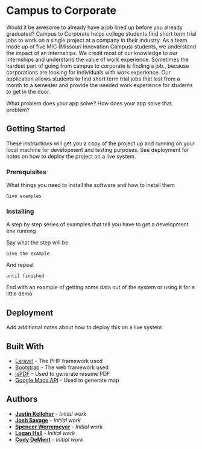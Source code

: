 # Campus to Corporate

Would it be awesome to already have a job lined up before you already graduated?  Campus to Corporate helps college students find short term trial jobs to work on a single project at a company in their industry.  As a team made up of five MIC (Missouri Innovation Campus) students, we understand the impact of an internships.  We credit most of our knowledge to our internships and understand the value of work experience.  Sometimes the hardest part of going from campus to corporate is finding a job., because corporations are looking for individuals with work experience.  Our application allows students to find short term trial jobs that last from a month to a semester and provide the needed work experience for students to get in the door.

What	problem	does	your	app	solve?
How	does	your	app	solve	that	problem?

## Getting Started

These instructions will get you a copy of the project up and running on your local machine for development and testing purposes. See deployment for notes on how to deploy the project on a live system.

### Prerequisites

What things you need to install the software and how to install them

```
Give examples
```

### Installing

A step by step series of examples that tell you have to get a development env running

Say what the step will be

```
Give the example
```

And repeat

```
until finished
```

End with an example of getting some data out of the system or using it for a little demo

## Deployment

Add additional notes about how to deploy this on a live system

## Built With

* [Laravel](https://laravel.com/) - The PHP framework used
* [Bootstrap](http://getbootstrap.com/) - The web framework used
* [jsPDF](https://github.com/MrRio/jsPDF) - Used to generate resume PDF
* [Google Maps API](https://developers.google.com/maps/) - Used to generate map

## Authors

* **[Justin Kelleher](https://github.com/JustinKelleher)** - *Initial work*
* **[Josh Savage](https://github.com/Fraejix)** - *Initial work*
* **[Spencer Werremeyer](https://github.com/SpencerWerremeyer)** - *Initial work*
* **[Logan Hall](https://github.com/)** - *Initial work*
* **[Cody DeMent](https://github.com/)** - *Initial work*
